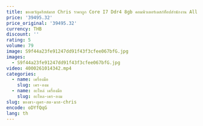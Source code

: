 ```yaml
---
title: ของขวัญคริสต์มาส Chris ราคาถูก Core I7 Ddr4 8gb คอมพิวเตอร์เดสก์ท็อปสํานักงาน All In One Pc Gaming โต๊ะคอมพิวเตอร์ Living สตรีมมิ่ง
price: '39495.32'
price_original: '39495.32'
currency: THB
discount: ''
rating: 5
volume: 79
image: S9f44a23fe91247dd91f43f3cfee067bfG.jpg
images:
  - S9f44a23fe91247dd91f43f3cfee067bfG.jpg
video: 4000261014342.mp4
categories:
  - name: เครื่องมือ
    slug: เคร-องม
  - name: อะไหล่ เครื่องมือ
    slug: อะไหล-เคร-องม
slug: ของขว-ญคร-สต-มาส-chris
encode: oDYfQqG
lang: th
---
```

  